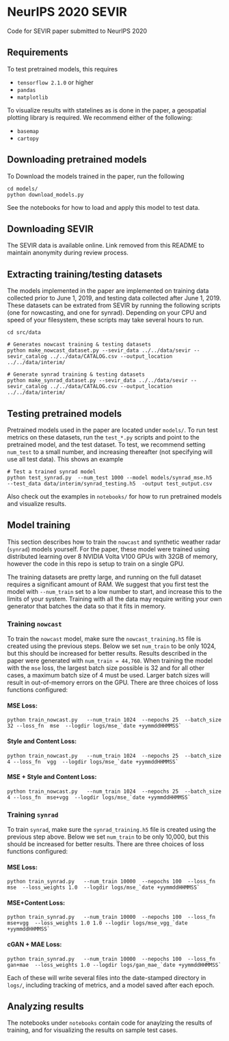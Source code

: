 # NeurIPS 2020 SEVIR
Code for SEVIR paper submitted to NeurIPS 2020


## Requirements

To test pretrained models, this requires

* `tensorflow 2.1.0` or higher
* `pandas`
* `matplotlib`

To visualize results with statelines as is done in the paper, a geospatial plotting library is required.  We recommend either of the following:

* `basemap`
* `cartopy`

## Downloading pretrained models

To Download the models trained in the paper, run the following

```
cd models/
python download_models.py
```

See the notebooks for how to load and apply this model to test data.

## Downloading SEVIR

The SEVIR data is available online.   Link removed from this README to maintain anonymity during review process.


## Extracting training/testing datasets

The models implemented in the paper are implemented on training data collected prior to June 1, 2019, and testing data collected after June 1, 2019.  These datasets can be extrated from SEVIR by running the following scripts (one for nowcasting, and one for synrad).  Depending on your CPU and speed of your filesystem, these scripts may take several hours to run. 


```
cd src/data

# Generates nowcast training & testing datasets
python make_nowcast_dataset.py --sevir_data ../../data/sevir --sevir_catalog ../../data/CATALOG.csv --output_location ../../data/interim/

# Generate synrad training & testing datasets
python make_synrad_dataset.py --sevir_data ../../data/sevir --sevir_catalog ../../data/CATALOG.csv --output_location ../../data/interim/
```

## Testing pretrained models

Pretrained models used in the paper are located under `models/`.  To run test metrics on these datasets, run the `test_*.py` scripts and point to the pretrained model, and the test dataset.  To test, we recommend setting `num_test` to a small number, and increasing thereafter (not specifying will use all test data).  This shows an example

```
# Test a trained synrad model
python test_synrad.py  --num_test 1000 --model models/synrad_mse.h5   --test_data data/interim/synrad_testing.h5  -output test_output.csv
```

Also check out the examples in `notebooks/` for how to run pretrained models and visualize results.

## Model training

This section describes how to train the `nowcast` and synthetic weather radar (`synrad`) models yourself.   For the paper, these model were trained using distributed learning over 8 NVIDIA Volta V100 GPUs with 32GB of memory, however the code in this repo is setup to train on a single GPU.  

The training datasets are pretty large, and running on the full dataset requires a significant amount of RAM.  We suggest that you first test the model with `--num_train` set to a low number to start, and increase this to the limits of your system.  Training with all the data may require writing your own generator that batches the data so that it fits in memory.  

### Training `nowcast`
To train the `nowcast` model, make sure the `nowcast_training.h5` file is created using the previous steps.  Below we set `num_train` to be only 1024, but this should be increased for better results.  Results described in the paper were generated with `num_train = 44,760`. When training the model with the ``mse`` loss, the largest batch size possible is 32 and for all other cases, a maximum batch size of 4 must be used. Larger batch sizes will result in out-of-memory errors on the GPU. There are three choices of loss functions configured:  

#### MSE Loss:
```
python train_nowcast.py   --num_train 1024  --nepochs 25  --batch_size 32 --loss_fn  mse  --logdir logs/mse_`date +yymmddHHMMSS`
```

#### Style and Content Loss:
```
python train_nowcast.py   --num_train 1024  --nepochs 25  --batch_size 4 --loss_fn  vgg  --logdir logs/mse_`date +yymmddHHMMSS`
```

#### MSE + Style and Content Loss:
```
python train_nowcast.py   --num_train 1024  --nepochs 25  --batch_size 4 --loss_fn  mse+vgg  --logdir logs/mse_`date +yymmddHHMMSS`
```


### Training `synrad`

To train `synrad`, make sure the `synrad_training.h5` file is created using the previous step above.  Below we set `num_train` to be only 10,000, but this should be increased for better results.  There are three choices of loss functions configured:  

#### MSE Loss:
```
python train_synrad.py   --num_train 10000  --nepochs 100  --loss_fn  mse  --loss_weights 1.0  --logdir logs/mse_`date +yymmddHHMMSS`
```

#### MSE+Content Loss:
```
python train_synrad.py   --num_train 10000  --nepochs 100  --loss_fn  mse+vgg  --loss_weights 1.0 1.0 --logdir logs/mse_vgg_`date +yymmddHHMMSS`
```

#### cGAN + MAE Loss:
```
python train_synrad.py   --num_train 10000  --nepochs 100  --loss_fn  gan+mae  --loss_weights 1.0 --logdir logs/gan_mae_`date +yymmddHHMMSS`
```

Each of these will write several files into the date-stamped directory in `logs/`, including tracking of metrics, and a model saved after each epoch.  

## Analyzing results

The notebooks under `notebooks` contain code for anaylzing the results of training, and for visualizing the results on sample test cases.










